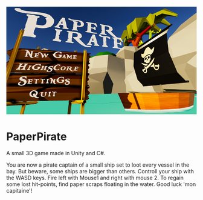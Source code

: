 ![alt text](https://github.com/omnidream/PaperPirate/blob/main/117772380_10159167416953646_8985902879581394721_n.jpg?raw=true)
# PaperPirate
A small 3D game made in Unity and C#.

You are now a pirate captain of a small ship set to loot every vessel in the bay. But beware, some ships are bigger than others. Controll your ship with the WASD keys.
Fire left with Mouse1 and right with mouse 2. To regain some lost hit-points, find paper scraps floating in the water.
Good luck 'mon capitaine'!
